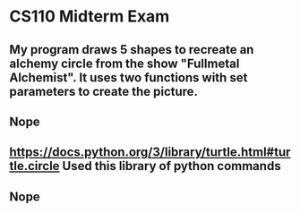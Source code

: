# CS110 Midterm Exam

## My program draws 5 shapes to recreate an alchemy circle from the show "Fullmetal Alchemist". It uses two functions with set parameters to create the picture.

## Nope

## https://docs.python.org/3/library/turtle.html#turtle.circle Used this library of python commands

## Nope
